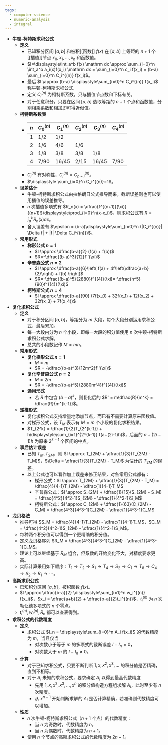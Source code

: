 ```yaml
---
tags:
  - computer-science
  - numeric-analysis
  - integral
---
```

- **牛顿-柯特斯求积公式**
	- **定义**
		- 已知积分区间 $[a,b]$ 和被积[[函数]] $f(x)$ 在 $[a,b]$ 上等距的 $n+1$ 个[[插值]]节点 $x_0,x_1,\dots,x_n$ 和函数值。
		- $I=\displaystyle\int_a^b f(x) \mathrm dx \approx \sum_{i=0}^n \int_a^b a_i(x)f(x_i) \mathrm dx = \sum_{i=0}^n c_i f(x_i) = (b-a) \sum_{i=0}^n C_i^{(n)} f(x_i)$。
		- 最后 $I \approx (b-a) \displaystyle\sum_{i=0}^n C_i^{(n)} f(x_i)$ 称牛顿-柯特斯求积公式.
		- 定义 $C_i^{(n)}$ 为柯特斯系数，只与插值节点数和下标有关。
		- 对于任意积分，只要在区间 $[a,b]$ 选取等距的 $n+1$ 个点和函数值，分别相乘系数和相加即可得近似值。
	- **柯特斯系数表**
		- | $n$ | $C_0^{(n)}$ | $C_1^{(n)}$ | $C_2^{(n)}$ | $C_3^{(n)}$ | $C_4^{(n)}$ |
		  |-|-|-|-|-|-|
		  | $1$ | $1/2$ | $1/2$ | | | |
		  | $2$ | $1/6$ | $4/6$ | $1/6$ | | |
		  | $3$ | $1/8$ | $3/8$ | $3/8$ | $1/8$ | |
		  | $4$ | $7/90$ | $16/45$ | $2/15$ | $16/45$ | $7/90$ |
		- $C_i^{(n)}$ 有对称性，$C_i^{(n)}=C_{n-i}^{(n)}$。
		- $\displaystyle \sum_{i=0}^n C_i^{(n)}=1$。
	- **误差估计**
		- 牛顿-柯特斯求积公式由拉格朗日公式推导而来，截断误差则也可以使用插值的误差推导。
		- $n$ 次插值多项式有 $R_n(x) = \dfrac{f^{(n+1)}(\xi)}{(n+1)!}\displaystyle\prod_{i=0}^n(x-x_i)$，则求积公式有 $R=\displaystyle\int_a^b R_n(x)\mathrm dx$。
		- 舍入误差有 $\epsilon = (b-a)\displaystyle\sum_{i=0}^n (|C_i^{(n)}| \Delta f| + |f| \Delta C_i^{(n)})$。
	- **常用形式**
		- **梯形公式 $n=1$**
			- $I \approx \dfrac{b-a}{2} (f(a) + f(b))$
			- $R=-\dfrac{(b-a)^3}{12}f''(\xi)$
		- **辛普森公式 $n=2$**
			- $I \approx \dfrac{b-a}{6}\left( f(a) + 4f\left(\dfrac{a+b}{2}\right) + f(b) \right)$
			- $R=-\dfrac{(b-a)^5}{2880}f^{(4)}(\xi)=-\dfrac{h^5}{90}f^{(4)}(\xi)$
		- **柯特斯公式 $n=4$**
			- $I \approx \dfrac{b-a}{90} (7f(x_0) + 32f(x_1) + 12f(x_2) + 32f(x_3) + 7f(x_4))$
- **复化求积公式**
	- **定义**
		- 对于积分区间 $[a,b]$，等距分为 $m$ 大段，每个大段分别运用求积公式，最后累加。
		- 每一大段内分为 $n$ 个小段，即每一大段的积分值使用 $n$ 次牛顿-柯特斯求积公式求解。
		- 总共的小段数记作 $M=mn$。
	- **常用形式**
		- **复化梯形公式 $n=1$**
			- $M=m$
			- $R = -\dfrac{(b-a)^3}{12m^2}f''(\xi)$
		- **复化辛普森公式 $n=2$**
			- $M=2m$
			- $R = -\dfrac{(b-a)^5}{2880m^4}f^{(4)}(\xi)$
		- **通用形式**
			- 若 $R$ 中包含 $(b-a)^k$，则复化后的 $R' = m\dfrac{R}{m^k} = \dfrac{R}{m^{k-1}}$。
	- **递推形式**
		- 复化求积公式支持增量地添加节点，而已有不需要计算原来函数值。
		- 对梯形公式，设 $T_M$ 表示有 $M=m$ 个小段的复化求积结果。
		- $T_{2^k} = \dfrac{1}{2}T_{2^{k-1}} + h\displaystyle\sum_{i=1}^{2^{k-1}} f(a+(2i-1)h)$，后面的 $a+(2i-1)h$ 为原来 $2^{k-1}$ 个区间的中点。
	- **事后估计误差**
		- 已知 $T_M,T_{2M}$，则 $I \approx T_{2M} + \dfrac{1}{3}(T_{2M} - T_M)$，$\Delta = \dfrac{1}{3}(T_{2M} - T_M)$ 为估计的 $T_{2M}$ 的误差。
		- 以上公式也可以看作加上误差来修正结果，对各常用公式都有：
			- 梯形公式：$I \approx T_{2M} + \dfrac{1}{3}(T_{2M} - T_M) = \dfrac{4}{4-1}T_{2M} - \dfrac{1}{4-1}T_M$
			- 辛普森公式：$I \approx S_{2M} + \dfrac{1}{15}(S_{2M} - S_M) = \dfrac{4^2}{4^2-1}S_{2M} - \dfrac{1}{4^2-1}S_M$
			- 柯特斯公式：$I \approx C_{2M} + \dfrac{1}{63}(C_{2M} - C_M) = \dfrac{4^3}{4^3-1}C_{2M} - \dfrac{1}{4^3-1}C_M$
- **龙贝格法**
	- 推导可得 $S_M = \dfrac{4}{4-1}T_{2M} - \dfrac{1}{4-1}T_M$，$C_M = \dfrac{4^2}{4^2-1}S_{2M} - \dfrac{1}{4^2-1}S_M$。
	- 每种两个积分值可以得到一个更精确的积分值。
	- 定义龙贝格序列 $R_M = \dfrac{4^3}{4^3-1}C_{2M} - \dfrac{1}{4^3-1}C_M$。
	- 理论上可以继续基于 $R_M$ 组合，但系数的开始变化不大，对精度要求更高。
	- 实际计算采用如下顺序：$T_1 \to T_2 \to S_1 \to T_4 \to S_2 \to C_1 \to T_8 \to C_4 \to S_2 \to R_1 \to \cdots$。
- **高斯求积公式**
	- 已知积分区间 $[a,b]$，被积函数 $f(x)$。
	- $I \approx \dfrac{b-a}{2} \displaystyle\sum_{i=1}^n w_i^{(n)} f(x_i)$，$x_i = \dfrac{a+b}{2} + \dfrac{b-a}{2}t_i^{(n)}$，$t_i^{(n)}$ 为 $n$ 次勒让德多项式的 $n$ 个零点。
	- $t_i^{(n)},w_i^{(n)},R_n$ 都可以查表得到。
- **求积公式的代数精度**
	- **定义**
		- 求积公式 $I_n = \displaystyle\sum_{i=0}^n A_i f(x_i)$ 的代数精度为 $m$，当且仅当
			- 对次数小于等于 $m$ 的多项式的截断误差 $I-I_n=0$，
			- 对次数大于 $m$ 的 $I-I_n\ne 0$。
	- **计算**
		- 对于已知求积公式，只要不断判断 $1,x,x^2,x^3,\dots$ 的积分值是否精确，直到不相等。
		- 对于 $A_i$ 未知的求积公式，要求确定 $A_i$ 以得到最高代数精度
			- 先用 $1,x,x^2,x^3,\dots,x^n$ 的积分值构造方程组求解 $A_i$，此时至少有 $n$ 次精度。
			- 从 $x^{n+1}$ 开始判断求解的 $A_i$ 是否计算精确，若准确则代数精度可以增加。
	- **性质**
		- $n$ 次牛顿-柯特斯求积公式（$n+1$ 个点）的代数精度：
			- 当 $n$ 为奇数时，代数精度为 $n$。
			- 当 $n$ 为偶数时，代数精度为 $n+1$。
		- 使用 $n$ 个节点的高斯求积公式的代数精度为 $2n-1$。